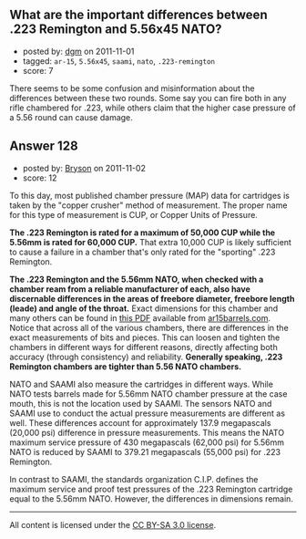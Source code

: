 ## What are the important differences between .223 Remington and 5.56x45 NATO?

- posted by: [dgm](https://stackexchange.com/users/-1/78-dgm) on 2011-11-01
- tagged: `ar-15`, `5.56x45`, `saami`, `nato`, `.223-remington`
- score: 7

<p>There seems to be some confusion and misinformation about the differences between these two rounds. Some say you can fire both in any rifle chambered for .223, while others claim that the higher case pressure of a 5.56 round can cause damage.</p>



## Answer 128

- posted by: [Bryson](https://stackexchange.com/users/-1/32-bryson) on 2011-11-02
- score: 12

<p>To this day, most published chamber pressure (MAP) data for cartridges is taken by the "copper crusher" method of measurement. The proper name for this type of measurement is CUP, or Copper Units of Pressure.</p>

<p><strong>The .223 Remington is rated for a maximum of 50,000 CUP while the 5.56mm is rated for 60,000 CUP.</strong> That extra 10,000 CUP is likely sufficient to cause a failure in a chamber that's only rated for the "sporting" .223 Remington.</p>

<p><strong>The .223 Remington and the 5.56mm NATO, when checked with a chamber ream from a reliable manufacturer of each, also have discernable differences in the areas of freebore diameter, freebore length (leade) and angle of the throat.</strong> Exact dimensions for this chamber and many others can be found in <a href="http://www.ar15barrels.com/data/223-556.pdf">this PDF</a> available from <a href="http://www.ar15barrels.com/">ar15barrels.com</a>. Notice that across all of the various chambers, there are differences in the exact measurements of bits and pieces. This can loosen and tighten the chambers in different ways for different reasons, directly affecting both accuracy (through consistency) and reliability. <strong>Generally speaking, .223 Remington chambers are tighter than 5.56 NATO chambers.</strong></p>

<p>NATO and SAAMI also measure the cartridges in different ways. While NATO tests barrels made for 5.56mm NATO chamber pressure at the case mouth, this is not the location used by SAAMI. The sensors NATO and SAAMI use to conduct the actual pressure measurements are different as well. These differences account for approximately 137.9 megapascals (20,000 psi) difference in pressure measurements. This means the NATO maximum service pressure of 430 megapascals (62,000 psi) for 5.56mm NATO is reduced by SAAMI to 379.21 megapascals (55,000 psi) for .223 Remington.</p>

<p>In contrast to SAAMI, the standards organization C.I.P. defines the maximum service and proof test pressures of the .223 Remington cartridge equal to the 5.56mm NATO. However, the differences in dimensions remain.</p>




---

All content is licensed under the [CC BY-SA 3.0 license](https://creativecommons.org/licenses/by-sa/3.0/).
